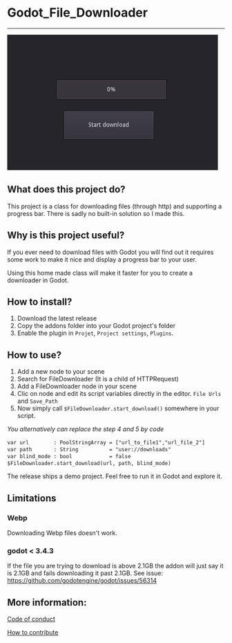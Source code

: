 # Godot_File_Downloader
---

![](file_downloader.gif)

## What does this project do?
This project is a class for downloading files (through http) and supporting a progress bar.
There is sadly no built-in solution so I made this.

## Why is this project useful?
If you ever need to download files with Godot you will find out it requires
some work to make it nice and display a progress bar to your user.

Using this home made class will make it faster for you to create a downloader
in Godot.

## How to install?

1. Download the latest release
2. Copy the addons folder into your Godot project's folder
3. Enable the plugin in `Projet`, `Project settings`, `Plugins`.

## How to use?

1. Add a new node to your scene
2. Search for FileDownloader (It is a child of HTTPRequest)
3. Add a FileDownloader node in your scene
4. Clic on node and edit its script variables directly in the editor.
`File Urls` and `Save_Path`
5. Now simply call `$FileDownloader.start_download()` somewhere in your script.

*You alternatively can replace the step 4 and 5 by code*

```
var url        : PoolStringArray = ["url_to_file1","url_file_2"]
var path       : String          = "user://downloads"
var blind_mode : bool            = false
$FileDownloader.start_download(url, path, blind_mode)
```

The release ships a demo project. Feel free to run it in Godot and explore it.

## Limitations

### Webp

Downloading Webp files doesn't work.

### godot < 3.4.3

If the file you are trying to download is above 2.1GB the addon will just say it is 2.1GB and fails downloading it past 2.1GB.
See issue: https://github.com/godotengine/godot/issues/56314

## More information:

[Code of conduct](https://github.com/Lyaaaaaaaaaaaaaaa/Godot_File_Downloader/blob/master/CODE_OF_CONDUCT.md)

[How to contribute](https://github.com/Lyaaaaaaaaaaaaaaa/Godot_File_Downloader/blob/master/CONTRIBUTING.md)

